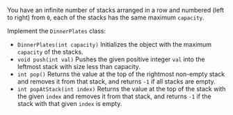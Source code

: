 You have an infinite number of stacks arranged in a row and numbered (left to right) from `0`, each of the stacks has the same maximum `capacity`.

Implement the `DinnerPlates` class:

- `DinnerPlates(int capacity)` Initializes the object with the maximum `capacity` of the stacks.
- `void push(int val)` Pushes the given positive integer `val` into the leftmost stack with size less than capacity.
- `int pop()` Returns the value at the top of the rightmost non-empty stack and removes it from that stack, and returns `-1` if all stacks are empty.
- `int popAtStack(int index)` Returns the value at the top of the stack with the given `index` and removes it from that stack, and returns `-1` if the stack with that given `index` is empty.